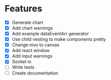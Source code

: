 # Features

- [x] Generate chart
- [x] Add chart warnings
- [x] Add example dataEventArr generator
- [x] Use child nesting to make components pretty
- [x] Change nivo to canvas
- [x] Add react window
- [x] Add input warnings
- [x] Socket io
- [ ] Write tests
- [ ] Create documentation
